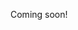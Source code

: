 Coming soon!

<!--

favorite internet rants:
https://stackoverflow.com/questions/1732348/regex-match-open-tags-except-xhtml-self-contained-tags/1732454#1732454
https://www.amazon.com/review/R3GM2OT8EH1P5T
https://github.com/zepouet/Xee-xCode-4.5/blob/master/XeePhotoshopLoader.m#L108

-->

